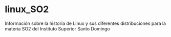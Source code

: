 # linux_SO2
Información sobre la historia de Linux y sus diferentes distribuciones para la materia SO2 del Instituto Superior Santo Domingo

